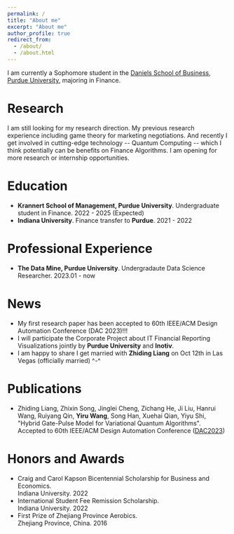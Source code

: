 ```yaml
---
permalink: /
title: "About me"
excerpt: "About me"
author_profile: true
redirect_from: 
  - /about/
  - /about.html
---
```

I am currently a Sophomore student in the [Daniels School of Business](https://business.purdue.edu/), [Purdue University](https://www.purdue.edu/?_ga=2.150530550.1905583263.1672936362-888941865.1649998921), majoring in Finance.

# Research
I am still looking for my research direction. My previous research experience including game theory for marketing negotiations. And recently I get involved in cutting-edge technology -- Quantum Computing -- which I think potentially can be benefits on Finance Algorithms. I am opening for more research or internship opportunities. 

# Education

* **Krannert School of Management, Purdue University**. Undergraduate student in Finance. 2022 - 2025 (Expected)
* **Indiana University**. Finance transfer to **Purdue**. 2021 - 2022

# Professional Experience
* **The Data Mine, Purdue University**. Undergradaute Data Science Researcher. 2023.01 - now

# News

* My first research paper has been accepted to 60th IEEE/ACM Design Automation Conference (DAC 2023)!!!
* I will participate the Corporate Project about IT Financial Reporting Visualizations jointly by **Purdue University** and **Inotiv**. 
* I am happy to share I get married with **Zhiding Liang** on Oct 12th in Las Vegas (officially married) ^-^


# Publications
* Zhiding Liang, Zhixin Song, Jinglei Cheng, Zichang He, Ji Liu, Hanrui Wang, Ruiyang Qin, **Yiru Wang**, Song Han, Xuehai Qian, Yiyu Shi, "Hybrid Gate-Pulse Model for Variational Quantum Algorithms". Accepted to 60th IEEE/ACM Design Automation Conference ([DAC2023](https://arxiv.org/pdf/2212.00661.pdf))


# Honors and Awards
* Craig and Carol Kapson Bicentennial Scholarship for Business and Economics. <br>Indiana University. 2022
* International Student Fee Remission Scholarship. <br>Indiana University. 2022
* First Prize of Zhejiang Province Aerobics. <br>Zhejiang Province, China. 2016


